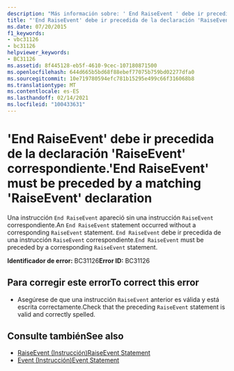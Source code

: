 ```yaml
---
description: "Más información sobre: ' End RaiseEvent ' debe ir precedida de la declaración ' RaiseEvent ' correspondiente"
title: "'End RaiseEvent' debe ir precedida de la declaración 'RaiseEvent' correspondiente."
ms.date: 07/20/2015
f1_keywords:
- vbc31126
- bc31126
helpviewer_keywords:
- BC31126
ms.assetid: 8f445128-eb5f-4610-9cec-107180871500
ms.openlocfilehash: 644d665b5bd68f88ebef77075b759bd02277dfa0
ms.sourcegitcommit: 10e719780594efc781b15295e499c66f316068b8
ms.translationtype: MT
ms.contentlocale: es-ES
ms.lasthandoff: 02/14/2021
ms.locfileid: "100433631"
---
```

# <a name="end-raiseevent-must-be-preceded-by-a-matching-raiseevent-declaration"></a><span data-ttu-id="9c252-103">'End RaiseEvent' debe ir precedida de la declaración 'RaiseEvent' correspondiente.</span><span class="sxs-lookup"><span data-stu-id="9c252-103">'End RaiseEvent' must be preceded by a matching 'RaiseEvent' declaration</span></span>

<span data-ttu-id="9c252-104">Una instrucción `End RaiseEvent` apareció sin una instrucción `RaiseEvent` correspondiente.</span><span class="sxs-lookup"><span data-stu-id="9c252-104">An `End RaiseEvent` statement occurred without a corresponding `RaiseEvent` statement.</span></span> <span data-ttu-id="9c252-105">`End RaiseEvent` debe ir precedida de una instrucción `RaiseEvent` correspondiente.</span><span class="sxs-lookup"><span data-stu-id="9c252-105">`End RaiseEvent` must be preceded by a corresponding `RaiseEvent` statement.</span></span>  
  
 <span data-ttu-id="9c252-106">**Identificador de error:** BC31126</span><span class="sxs-lookup"><span data-stu-id="9c252-106">**Error ID:** BC31126</span></span>  
  
## <a name="to-correct-this-error"></a><span data-ttu-id="9c252-107">Para corregir este error</span><span class="sxs-lookup"><span data-stu-id="9c252-107">To correct this error</span></span>  
  
- <span data-ttu-id="9c252-108">Asegúrese de que una instrucción `RaiseEvent` anterior es válida y está escrita correctamente.</span><span class="sxs-lookup"><span data-stu-id="9c252-108">Check that the preceding `RaiseEvent` statement is valid and correctly spelled.</span></span>  
  
## <a name="see-also"></a><span data-ttu-id="9c252-109">Consulte también</span><span class="sxs-lookup"><span data-stu-id="9c252-109">See also</span></span>

- [<span data-ttu-id="9c252-110">RaiseEvent (Instrucción)</span><span class="sxs-lookup"><span data-stu-id="9c252-110">RaiseEvent Statement</span></span>](../language-reference/statements/raiseevent-statement.md)
- [<span data-ttu-id="9c252-111">Event (Instrucción)</span><span class="sxs-lookup"><span data-stu-id="9c252-111">Event Statement</span></span>](../language-reference/statements/event-statement.md)
